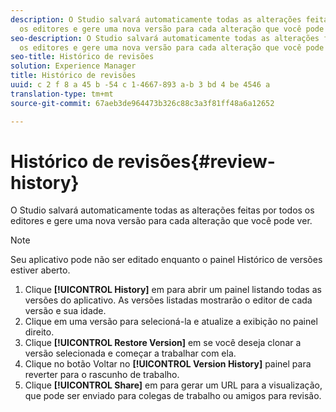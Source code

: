 ```yaml
---
description: O Studio salvará automaticamente todas as alterações feitas por todos
  os editores e gere uma nova versão para cada alteração que você pode ver.
seo-description: O Studio salvará automaticamente todas as alterações feitas por todos
  os editores e gere uma nova versão para cada alteração que você pode ver.
seo-title: Histórico de revisões
solution: Experience Manager
title: Histórico de revisões
uuid: c 2 f 8 a 45 b -54 c 1-4667-893 a-b 3 bd 4 be 4546 a
translation-type: tm+mt
source-git-commit: 67aeb3de964473b326c88c3a3f81ff48a6a12652

---
```



# Histórico de revisões{#review-history}

O Studio salvará automaticamente todas as alterações feitas por todos os editores e gere uma nova versão para cada alteração que você pode ver.

>[!NOTE]
>
>Seu aplicativo pode não ser editado enquanto o painel Histórico de versões estiver aberto.

1. Clique **[!UICONTROL History]** em para abrir um painel listando todas as versões do aplicativo. As versões listadas mostrarão o editor de cada versão e sua idade.
1. Clique em uma versão para selecioná-la e atualize a exibição no painel direito.
1. Clique **[!UICONTROL Restore Version]** em se você deseja clonar a versão selecionada e começar a trabalhar com ela.
1. Clique no botão Voltar no **[!UICONTROL Version History]** painel para reverter para o rascunho de trabalho.
1. Clique **[!UICONTROL Share]** em para gerar um URL para a visualização, que pode ser enviado para colegas de trabalho ou amigos para revisão.
